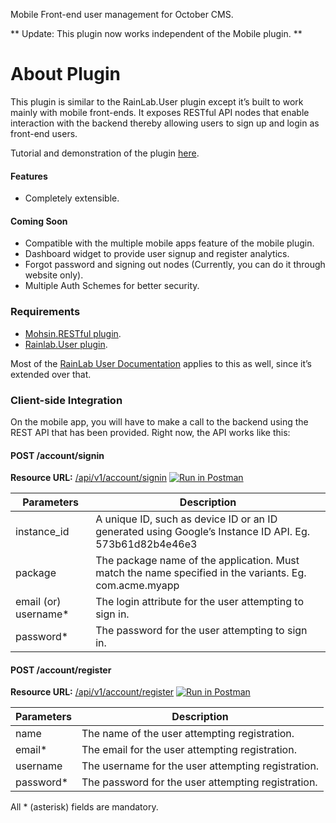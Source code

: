 Mobile Front-end user management for October CMS.

** Update: This plugin now works independent of the Mobile plugin. **

# About Plugin #

This plugin is similar to the RainLab.User plugin except it’s built to work mainly with mobile front-ends. It exposes RESTful API nodes that enable interaction with the backend thereby allowing users to sign up and login as front-end users.

Tutorial and demonstration of the plugin [here](//www.youtube.com/embed/IkFzSzjoXJ0).

#### Features ####
* Completely extensible.

#### Coming Soon ####
* Compatible with the multiple mobile apps feature of the mobile plugin.
* Dashboard widget to provide user signup and register analytics.
* Forgot password and signing out nodes (Currently, you can do it through website only).
* Multiple Auth Schemes for better security.

### Requirements

* [Mohsin.RESTful plugin](http://octobercms.com/plugin/mohsin-rest).
* [Rainlab.User plugin](http://octobercms.com/plugin/rainlab-user).

Most of the [RainLab User Documentation](https://octobercms.com/plugin/rainlab-user#documentation) applies to this as well, since it’s extended over that.

### Client-side Integration ###

On the mobile app, you will have to make a call to the backend using the REST API that has been provided. Right now, the API works like this:

#### POST /account/signin ####

**Resource URL:** [/api/v1/account/signin](/api/v1/account/signin) [![Run in Postman](https://run.pstmn.io/button.svg)](https://app.getpostman.com/run-collection/997ae8398f934757e196)

 | Parameters | Description
------------- | -------------
instance_id  | A unique ID, such as device ID or an ID generated using Google’s Instance ID API. Eg. 573b61d82b4e46e3
package  | The package name of the application. Must match the name specified in the variants. Eg. com.acme.myapp
email (or) username* | The login attribute for the user attempting to sign in.
password* | The password for the user attempting to sign in.

#### POST /account/register ####

**Resource URL:** [/api/v1/account/register](/api/v1/account/register) [![Run in Postman](https://run.pstmn.io/button.svg)](https://app.getpostman.com/run-collection/997ae8398f934757e196)

 | Parameters | Description
------------- | -------------
name | The name of the user attempting registration.
email* | The email for the user attempting registration.
username | The username for the user attempting registration.
password* | The password for the user attempting registration.

All * (asterisk) fields are mandatory.